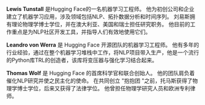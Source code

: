 **Lewis Tunstall** 是Hugging Face的一名机器学习工程师。 他为初创公司和企业建立了机器学习应用，涉及领域包括NLP、拓扑数据分析和时间序列。 刘易斯拥有理论物理学博士学位，并在澳大利亚、美国和瑞士担任研究职务。 他目前的工作重点是为NLP社区开发工具，并指导人们有效地使用它们。 

**Leandro von Werra** 是 Hugging Face 开源团队的机器学习工程师。 他有多年的行业经验，通过在整个机器学习堆栈中工作，将NLP项目带入生产，他是一个流行的Python库TRL的创造者，该库将变压器与强化学习结合起来。 

**Thomas Wolf** 是 Hugging Face 的首席科学官和联合创始人。 他的团队肩负着催化NLP研究并使之民主化的使命。 在共同创立 "抱抱团 "之前，托马斯获得了物理学博士学位，后来又获得了法律学位。 他曾担任物理学研究人员和欧洲专利律师。
